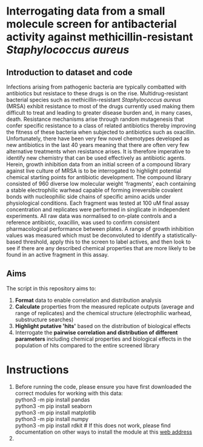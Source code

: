 # Interrogating data from a small molecule screen for antibacterial activity against methicillin-resistant _Staphylococcus aureus_

## Introduction to dataset and code

Infections arising from pathogenic bacteria are typically combatted with antibiotics but resistace to these drugs is on the rise. Multidrug-resistant bacterial species such as methicillin-resistant _Staphylococcus aureus_ (MRSA) exhibit resistance to most of the drugs currently used making them difficult to treat and leading to greater disease burden and, in many cases, death. Resistance mechanisms arise through random mutagenesis that confer specific resistance to a class of related antibiotics thereby improving the fitness of these bacteria when subjected to antibiotics such as oxacillin. Unfortunately, there have been very few novel chemotypes developed as new antibiotics in the last 40 years meaning that there are often very few alternative treatments when resistance arises. It is therefore imperative to identify new chemistry that can be used effectively as antibiotic agents. Herein, growth inhibition data from an initial screen of a compound library against live culture of MRSA is to be interrogated to highlight potential chemical starting points for antibiotic development. The compound library consisted of 960 diverse low molecular weight 'fragments', each containing a stable electrophilic warhead capable of forming irreversible covalent bonds with nucleophilic side chains of specific amino acids under physiological conditions. Each fragment was tested at 100 uM final assay concentration and replicates were performed in singlicate in independent experiments. All raw data was normalised to on-plate controls and a reference antibiotic, oxacillin, was used to confirm consistent pharmacological performance between plates. A range of growth inhibition values was measured which must be deconvoluted to identify a statistically-based threshold, apply this to the screen to label actives, and then look to see if there are any described chemical properties that are more likely to be found in an active fragment in this assay.

## Aims

The script in this repository aims to:

1) **Format** data to enable correlation and distribution analysis
2) **Calculate** properties from the measured replicate outputs (average and range of replicates) and the chemical structure (electrophilic warhead, substructure searches)
3) **Highlight putative 'hits'** based on the distribution of biological effects
4) Interrogate the **pairwise correlation and distribution of different parameters** including chemical properties and biological effects in the population of hits compared to the entire screened library

# Instructions

1) Before running the code, please ensure you have first downloaded the correct modules for working with this data:
<br>python3 -m pip install pandas
<br>python3 -m pip install seaborn
<br>python3 -m pip install matplotlib
<br>python3 -m pip install numpy
<br>python3 -m pip install rdkit # If this does not work, please find documentation on other ways to install the module at this [web address](https://www.rdkit.org/docs/Install.html)
3) 

